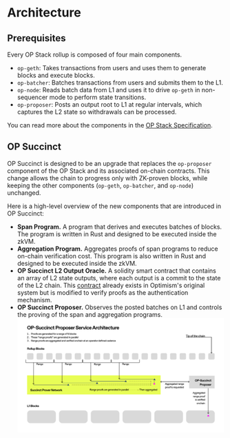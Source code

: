 # Architecture

## Prerequisites

Every OP Stack rollup is composed of four main components.

- `op-geth`: Takes transactions from users and uses them to generate blocks and execute blocks.
- `op-batcher`: Batches transactions from users and submits them to the L1.
- `op-node`: Reads batch data from L1 and uses it to drive `op-geth` in non-sequencer mode to perform state transitions.
- `op-proposer`: Posts an output root to L1 at regular intervals, which captures the L2 state so withdrawals can be processed.

You can read more about the components in the [OP Stack Specification](https://specs.optimism.io/).

## OP Succinct

OP Succinct is designed to be an upgrade that replaces the `op-proposer` component of the OP Stack and its associated on-chain contracts. This change allows the chain to progress only with ZK-proven blocks, while keeping the other components (`op-geth`, `op-batcher`, and `op-node`) unchanged.

Here is a high-level overview of the new components that are introduced in OP Succinct:

- **Span Program.** A program that derives and executes batches of blocks. The program is written in Rust and designed to be executed inside the zkVM.
- **Aggregation Program.** Aggregates proofs of span programs to reduce on-chain verification cost. This program is also written in Rust and designed to be executed inside the zkVM.
- **OP Succinct L2 Output Oracle.** A solidity smart contract that contains an array of L2 state outputs, where each output is a commit to the state of the L2 chain. This [contract](https://github.com/ethereum-optimism/optimism/blob/3e68cf018d8b9b474e918def32a56d1dbf028d83/packages/contracts-bedrock/src/L1/L2OutputOracle.sol) already exists in Optimism's original system but is modified to verify proofs as the authentication mechanism.
- **OP Succinct Proposer.** Observes the posted batches on L1 and controls the proving of the span and aggregation programs.
![OP Succinct Architecture](./assets/op-succinct-proposer-architecture.jpg)
